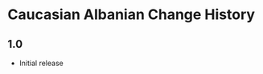 Caucasian Albanian Change History
=============================

1.0
----------------------
* Initial release
